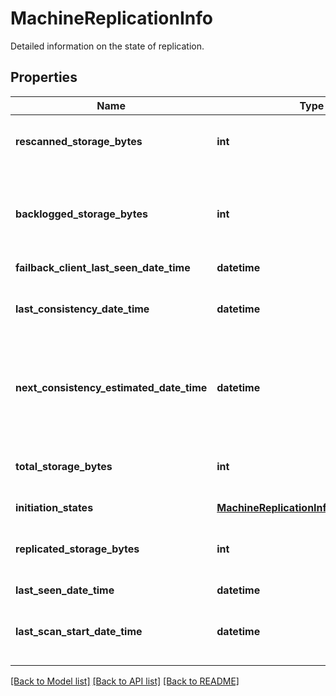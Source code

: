 # MachineReplicationInfo

Detailed information on the state of replication.
## Properties
Name | Type | Description | Notes
------------ | ------------- | ------------- | -------------
**rescanned_storage_bytes** | **int** | Amount of data rescanned (in Bytes). | [optional] 
**backlogged_storage_bytes** | **int** | Amount of data requiring sync (in Bytes), that has not yet been sent. | [optional] 
**failback_client_last_seen_date_time** | **datetime** |  | [optional] 
**last_consistency_date_time** | **datetime** | Timestamp of last disk replication consistency event. | [optional] 
**next_consistency_estimated_date_time** | **datetime** | Timestamp of estimate for the next disk replication consistency event. | [optional] 
**total_storage_bytes** | **int** | Total storage being replicated (in Bytes). | [optional] 
**initiation_states** | [**MachineReplicationInfoInitiationStates**](MachineReplicationInfoInitiationStates.md) |  | [optional] 
**replicated_storage_bytes** | **int** | Amount of data already synced (in Bytes). | [optional] 
**last_seen_date_time** | **datetime** |  | [optional] 
**last_scan_start_date_time** | **datetime** | Timestamp of last time a volume scan has started. | [optional] 

[[Back to Model list]](../README.md#documentation-for-models) [[Back to API list]](../README.md#documentation-for-api-endpoints) [[Back to README]](../README.md)



